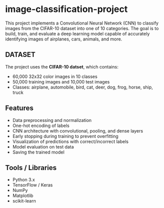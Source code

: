 # image-classification-project
This project implements a Convolutional Neural Network (CNN) to classify images from the CIFAR-10 dataset into one of 10 categories. The goal is to build, train, and evaluate a deep learning model capable of accurately identifying images of airplanes, cars, animals, and more.

## DATASET
The project uses the **CIFAR-10 datset**, which contains:
- 60,000 32x32 color images in 10 classes
- 50,000 training images and 10,000 test images
- Classes: airplane, automobile, bird, cat, deer, dog, frog, horse, ship, truck

## Features
- Data preprocessing and normalization
- One-hot encoding of labels
- CNN architecture with convolutional, pooling, and dense layers
- Early stopping during training to prevent overfitting
- Visualization of predictions with correct/incorrect labels
- Model evaluation on test data
- Saving the trained model

## Tools / Libraries
- Python 3.x
- TensorFlow / Keras
- NumPy
- Matplotlib
- scikit-learn
